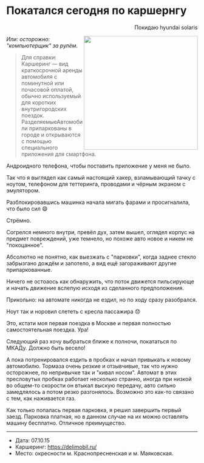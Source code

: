 # Покатался сегодня по каршернгу

<p width="300" align="right">Покидаю hyundai solaris<br></p>
<img width="300" align="right" src="https://cloud.githubusercontent.com/assets/6201068/10353707/c155568c-6d61-11e5-9168-260cc3fdfd63.jpg">

_Или: осторожно: "компьютерщик" за рулём_.

> Для справки: Каршеринг — вид краткосрочной аренды автомобиля с поминутной или почасовой оплатой, обычно используемый для коротких внутригородских поездок. РазделяемыеАвтомобили припаркованы в городе и открываются с помощью специального приложения для смартфона.

Андроидного телефона, чтобы поставить приложение у меня не было.

Так что я выглядел как самый настоящий хакер, взламывающий тачку
с ноутом, телефоном для теттеринга, проводами и чёрным экраном с эмулятором.

Разблокировавшись машинка начала мигать фарами и просигналила, что было сил :smile:

Стрёмно.

Согрелся немного внутри, превёл дух, затем вышел, оглядел корпус на предмет повреждений,
уже темнело, но похоже авто новое и никем не "покоцанное".

Абсолютно не понятно, как выезжать с "парковки", когда заднее стекло забрызгано дождём
и запотело, а вид ещё загораживают другие припаркованные.

Ничего не остоаось как обнаружить, что поток движется пильсирующе и начать движение вслепую исходя из сделанного предположения.

Прикольно: на автомате никогда не ездил, но по ходу сразу разобрался.

Ноут так и норовил слететь с кресла пассажира :disappointed:

Это, кстати моя первая поездка в Москве и первая полностью самостоятельная поездка. Ура!

Следующий раз хочу выбраться ближе к полночи, покататься по МКАДу. Должно быть весело!

А пока потренировался ездить в пробках и начал привыкать к новому автомобилю. Тормаза очень резкие и отзывчивые,
так что нужно осторожнее, по непривычке так и "кивал носом". Автомат в этих пресловутых пробках работает несколько странно, иногда при низкой во общем-то скорости он втыкал выскую передачу, авто сильно замедлялось а потом резко разгонялось. Возможно это как-то связано с тем, как наживается газ.

Как только попалась первая парковка, я решил завершить первый заезд. Парковка платная, но в данном случае на их можно оставлять машину бесплатно. Отличное преимущество.

----

- Дата: 07.10.15
- Каршеринг: https://delimobil.ru/
- Место: окресности м. Краснопресненская и м. Маяковская.
